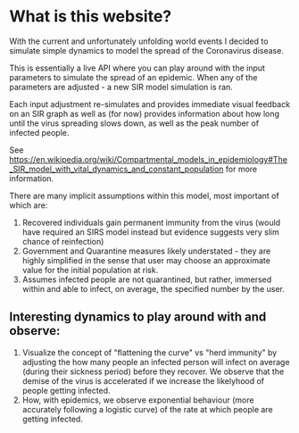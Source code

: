 # What is this website?
With the current and unfortunately unfolding world events I decided to simulate simple dynamics to model the spread of the Coronavirus disease. 

This is essentially a live API where you can play around with the input parameters to simulate the spread of an epidemic. When any of the parameters are adjusted - a new SIR model simulation is ran. 

Each input adjustment re-simulates and provides immediate visual feedback on an SIR graph as well as (for now) provides information about how long until the virus spreading slows down, as well as the peak number of infected people.

See https://en.wikipedia.org/wiki/Compartmental_models_in_epidemiology#The_SIR_model_with_vital_dynamics_and_constant_population for more information.

There are many implicit assumptions within this model, most important of which are:
1) Recovered individuals gain permanent immunity from the virus (would have required an SIRS model instead but evidence suggests very slim chance of reinfection)
2) Government and Quarantine measures likely understated - they are highly simplified in the sense that user may choose an approximate value for the initial population at risk.
3) Assumes infected people are not quarantined, but rather, immersed within and able to infect, on average, the specified number by the user.

## Interesting dynamics to play around with and observe:
1) Visualize the concept of "flattening the curve" vs "herd immunity" by adjusting the how many people an infected person will infect on average (during their sickness period) before they recover. We observe that the demise of the virus is accelerated if we increase the likelyhood of people getting infected.
2) How, with epidemics, we observe exponential behaviour (more accurately following a logistic curve) of the rate at which people are getting infected.
